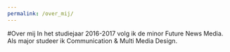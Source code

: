 ```yaml
---
permalink: /over_mij/
---
```

#Over mij
In het studiejaar 2016-2017 volg ik de minor Future News Media. Als major studeer ik Communication & Multi Media Design.
